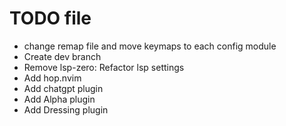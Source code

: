 # TODO file

- change remap file and move keymaps to each config module
- Create dev branch
- Remove lsp-zero: Refactor lsp settings
- Add hop.nvim
- Add chatgpt plugin
- Add Alpha plugin
- Add Dressing plugin
